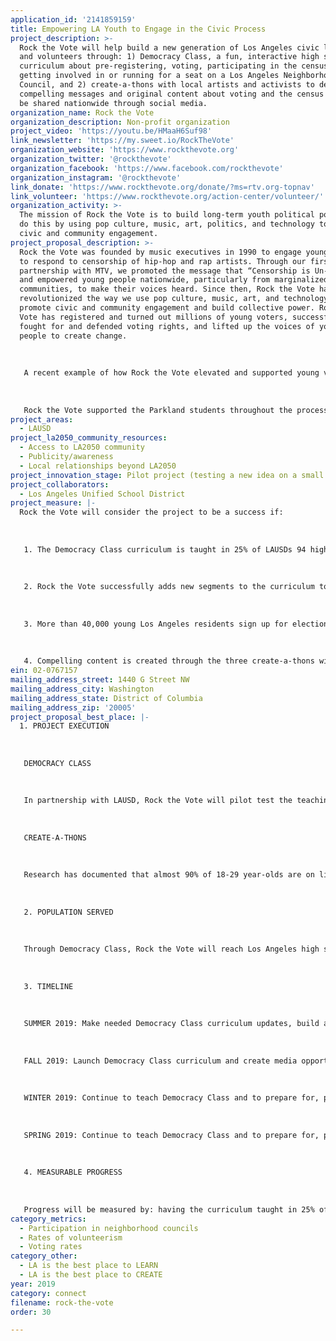 ```yaml
---
application_id: '2141859159'
title: Empowering LA Youth to Engage in the Civic Process
project_description: >-
  Rock the Vote will help build a new generation of Los Angeles civic leaders
  and volunteers through: 1) Democracy Class, a fun, interactive high school
  curriculum about pre-registering, voting, participating in the census, and
  getting involved in or running for a seat on a Los Angeles Neighborhood
  Council, and 2) create-a-thons with local artists and activists to develop
  compelling messages and original content about voting and the census that will
  be shared nationwide through social media.
organization_name: Rock the Vote
organization_description: Non-profit organization
project_video: 'https://youtu.be/HMaaH6Suf98'
link_newsletter: 'https://my.sweet.io/RockTheVote'
organization_website: 'https://www.rockthevote.org'
organization_twitter: '@rockthevote'
organization_facebook: 'https://www.facebook.com/rockthevote'
organization_instagram: '@rockthevote'
link_donate: 'https://www.rockthevote.org/donate/?ms=rtv.org-topnav'
link_volunteer: 'https://www.rockthevote.org/action-center/volunteer/'
organization_activity: >-
  The mission of Rock the Vote is to build long-term youth political power. We
  do this by using pop culture, music, art, politics, and technology to promote
  civic and community engagement.
project_proposal_description: >-
  Rock the Vote was founded by music executives in 1990 to engage young people
  to respond to censorship of hip-hop and rap artists. Through our first
  partnership with MTV, we promoted the message that “Censorship is Un-American”
  and empowered young people nationwide, particularly from marginalized
  communities, to make their voices heard. Since then, Rock the Vote has
  revolutionized the way we use pop culture, music, art, and technology to
  promote civic and community engagement and build collective power. Rock the
  Vote has registered and turned out millions of young voters, successfully
  fought for and defended voting rights, and lifted up the voices of young
  people to create change.
   
   
   
   A recent example of how Rock the Vote elevated and supported young voices to drive change was our work with the students from Marjory Stoneman Douglas High School in Parkland, Florida. After the tragic mass shooting at their school in February of 2018, these students refused to be silenced or patronized. The Parkland students were connected to Rock the Vote, and we worked alongside them to ensure the movement provided the path for tangible civic action and engagement. 
   
   
   
   Rock the Vote supported the Parkland students throughout the process of their coordinating the national March for Our Lives. We powered voter registration efforts at the DC march and sibling marches around the country and their Road to Change bus tour through a customized online voter registration tool and text-to-code directing youth to register. We also advised the students on the voter registration process and how to capture contact data, engaged members of our network in promoting and volunteering at the march, produced voter registration drive and social media toolkits, helped to coordinate and set up volunteer training, hosted the official pre-march poster-making event, provided research and resources to inform the selection of Road to Change bus tour stops, and sent GOTV and other election reminders to youth registered through the Parkland Student’s movement. Rock the Vote is proud that we were able to empower the Parkland students by providing critical support to them in their quest to bring about transformational change.
project_areas:
  - LAUSD
project_la2050_community_resources:
  - Access to LA2050 community
  - Publicity/awareness
  - Local relationships beyond LA2050
project_innovation_stage: Pilot project (testing a new idea on a small scale to prove feasibility)
project_collaborators:
  - Los Angeles Unified School District
project_measure: |-
  Rock the Vote will consider the project to be a success if:
   
   
   
   1. The Democracy Class curriculum is taught in 25% of LAUSDs 94 high schools during the grant period with a long-term goal of having the curriculum taught in all high schools annually.
   
   
   
   2. Rock the Vote successfully adds new segments to the curriculum to include information on the city’s network of Neighborhood Councils and the census. 
   
   
   
   3. More than 40,000 young Los Angeles residents sign up for election reminders and ongoing information about voting and elections.
   
   
   
   4. Compelling content is created through the three create-a-thons with at least 150 participants and shared widely with Los Angeles nonprofit organizations, businesses and government agencies.
ein: 02-0767157
mailing_address_street: 1440 G Street NW
mailing_address_city: Washington
mailing_address_state: District of Columbia
mailing_address_zip: '20005'
project_proposal_best_place: |-
  1. PROJECT EXECUTION
   
   
   
   DEMOCRACY CLASS
   
   
   
   In partnership with LAUSD, Rock the Vote will pilot test the teaching the curriculum in LAs high schools. This will include getting the buy in of teachers and other stakeholders to build a culture where civics education is prioritized. We will also create a coalition of LA partners to promote the use of the curriculum by community centers and youth-serving organizations. The curriculum will include lessons on voting and pre-registering, LAs Neighborhood Councils, voting rights, local elections, and a hands-on exercise on a local issue. 
   
   
   
   CREATE-A-THONS 
   
   
   
   Research has documented that almost 90% of 18-29 year-olds are on line and that engaging in activism through social media and other online tools led to offline activism. Rock the Vote will tap the enormous creative talent of the Los Angeles community by hosting three day-long or weekend-long “create-a-thons” for youth ages16-34 in the arts community. They will create original content such as memes, videos, flyers, posters, and graphics that will encourage voting, participating in the census, and volunteering to register voters and/or fighting misinformation about the census. Rock the Vote will recruit participants through local arts and civic engagement nonprofits, student organizations, Boys and Girls Clubs, and groups that engage people of color. We will also advertise the create-a-thons through creative media and entertainment partners, film schools, Facebook, and other social media channels. 
   
   
   
   2. POPULATION SERVED
   
   
   
   Through Democracy Class, Rock the Vote will reach Los Angeles high school juniors and seniors. Through the create-a-thons, we will work with community partners and volunteers ages 16-34 from the arts and activist communities, with a focus on reaching youth of color and bilingual youth.
   
   
   
   3. TIMELINE 
   
   
   
   SUMMER 2019: Make needed Democracy Class curriculum updates, build a coalition of local partners to promote the curriculum, line up the teaching of the curriculum with LAUSD, and create systems for tracking the number of students served. Develop marketing campaign for create-a-thons and build a website to house the content.
   
   
   
   FALL 2019: Launch Democracy Class curriculum and create media opportunities on the importance of civics education and prepare for, promote, and host the first create-a-thon. 
   
   
   
   WINTER 2019: Continue to teach Democracy Class and to prepare for, promote, and host the second create-a-thon so that messaging can be used to promote the 2020 primary elections and the census.
   
   
   
   SPRING 2019: Continue to teach Democracy Class and to prepare for, promote, and host the third create-a-thon to promote the 2020 primary and general elections and the census.
   
   
   
   4. MEASURABLE PROGRESS
   
   
   
   Progress will be measured by: having the curriculum taught in 25% of LAUSD’s 94 high schools, recruiting more than 150 youth to create compelling content on the census and voting, and signing up at least 40,000 Los Angeles to receive information on voting.
category_metrics:
  - Participation in neighborhood councils
  - Rates of volunteerism
  - Voting rates
category_other:
  - LA is the best place to LEARN
  - LA is the best place to CREATE
year: 2019
category: connect
filename: rock-the-vote
order: 30

---
```

